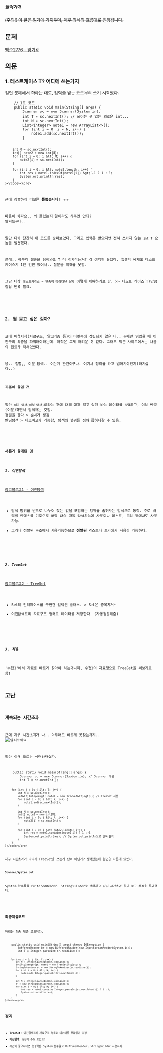 <h5 id="들어가며">들어가며</h5>
<p><del>(주의!) 이 글은 일기에 가까우며, 매우 의식의 흐름대로 진행됩니다.</del></p>
<h2 id="문제">문제</h2>
<p><a href="https://www.acmicpc.net/problem/2776">백준2776 - 암기왕</a>
<img alt="" src="https://velog.velcdn.com/images/edocnuyh/post/7b64f5be-b7d0-4af2-a340-6c373eea5c25/image.png" /></p>
<h2 id="의문">의문</h2>
<h3 id="1-테스트케이스-t-어디에-쓰는거지">1. 테스트케이스 T? 어디에 쓰는거지</h3>
<p>일단 문제에서 하라는 대로, 입력을 받는 코드부터 쓰기 시작했다. </p>
<pre><code class="language-java">    // 1트 코드
    public static void main(String[] args) {
        Scanner sc = new Scanner(System.in);
        int T = sc.nextInt(); // 쓰이는 곳 없는 외로운 int...
        int N = sc.nextInt();
        List&lt;Integer&gt; note1 = new ArrayList&lt;&gt;();
        for (int i = 0; i &lt; N; i++) {
            note1.add(sc.nextInt());
        }

        int M = sc.nextInt();
        int[] note2 = new int[M];
        for (int i = 0; i &lt; M; i++) {
            note2[i] = sc.nextInt();
        }

        for (int i = 0; i &lt; note2.length; i++) {
            int res = note1.indexOf(note2[i]) &gt; -1 ? 1 : 0;
            System.out.println(res);
        }
    }</code></pre>
<p>근데 장렬하게 떠오른 <strong>틀렸습니다!</strong> ㅜㅜ
<img alt="" src="https://velog.velcdn.com/images/edocnuyh/post/6285715b-762c-472d-ba36-c2147e9db0e9/image.png" /></p>
<p>마음이 아파요.. 왜 틀렸는지 말이라도 해주면 안돼? 
안되는구나.. </p>
<p>일단 다시 찬찬히 내 코드를 살펴보았다. 그리고 입력은 받았지만 전혀 쓰이지 않는 <code>int T</code> 요놈을 발견했다. </p>
<p>근데.. 아무리 질문을 읽어봐도 T 머 어쩌라는겨? 이 생각만 들었다. 입출력 예제도 테스트케이스가 1인 건만 있어서.. 질문을 이해를 못함. </p>
<p>그냥 대강 <code>테스트케이스 = 연종이 따라다닌 날짜</code> 이렇게 이해하기로 함. &gt;&gt; 테스트 케이스(T)만큼 질답 반복 필요.</p>
<br />


<h3 id="2-뭘-묻고-싶은-걸까">2. 뭘 묻고 싶은 걸까?</h3>
<p>코테 배경지식(자료구조, 알고리즘 등)이 머릿속에 정립되지 않은 나.. 문제만 읽었을 때 이 친구의 의중을 파악해야하는데. 아직은 그게 어려운 것 같다. 그래도 백준 사이트에서는 나름의 힌트가 적혀있었다.
<img alt="" src="https://velog.velcdn.com/images/edocnuyh/post/16aa7dee-2249-42c2-8af7-b7e5dfb818c0/image.png" /></p>
<p>응.. 정렬,, 이분 탐색.. 이런거 관련이구나. 여기서 정리를 하고 넘어가야겠지(하기싫다..)</p>
<h4 id="기존에-알던-것">기존에 알던 것</h4>
<p>일단 <code>이진 탐색(이분 탐색)</code>이라는 것에 대해 대강 알고 있던 바는 데이터를 <code>정렬</code>하고, 이걸 반띵(이분)하면서 탐색하는 것임.
정렬을 한다 &gt; 순서가 생김
반띵탐색 &gt; 대소비교가 가능함, 탐색의 범위를 점차 좁혀나갈 수 있음.</p>
<br />

<h4 id="새롭게-알게된-것">새롭게 알게된 것</h4>
<h5 id="1-이진탐색">1. 이진탐색</h5>
<p><a href="https://velog.io/@kwontae1313/%EC%9D%B4%EC%A7%84-%ED%83%90%EC%83%89Binary-Search-%EC%95%8C%EA%B3%A0%EB%A6%AC%EC%A6%98-%EA%B0%9C%EB%85%90">참고블로그1 - 이진탐색</a></p>
<ul>
<li>탐색 범위를 반으로 나누어 찾는 값을 포함하는 범위를 좁혀가는 방식으로 동작. 주로 배열의 인덱스를 기준으로 배열 내의 값을 탐색하는데 사용되나 리스트, 트리 등에서도 사용가능.</li>
<li>그러나 정렬된 구조에서 사용가능하므로 <strong>정렬된</strong> 리스트나 트리에서 사용이 가능하다.  </li>
</ul>
<br />

<h5 id="2-treeset">2. TreeSet</h5>
<p><a href="https://sgcomputer.tistory.com/104">참고블로그2 - TreeSet</a></p>
<ul>
<li>Set의 인터페이스를 구현한 컬렉션 클래스. &gt; Set은 중복제거~</li>
<li>이진탐색트리 자료구조 형태로 데이터를 저장한다. (자동정렬해줌)</li>
</ul>
<br />

<h5 id="3-적용">3. 적용</h5>
<p>'수첩1'에서 자료를 빠르게 찾아야 하는거니까, 수첩1의 자료형으로 TreeSet을 써보기로 함!</p>
<h2 id="고난">고난</h2>
<h3 id="계속되는-시간초과">계속되는 시간초과</h3>
<p>근데 자꾸 시간초과가 나.. 아무래도 빠르게 못찾는거지.. 
<img alt="살려주세요" src="https://velog.velcdn.com/images/edocnuyh/post/84782d28-64f7-4ccf-88ff-059ca80790db/image.png" /></p>
<p>일단 이때 코드는 이런상태였다.</p>
<pre><code class="language-java">    public static void main(String[] args) {
        Scanner sc = new Scanner(System.in); // Scanner 사용
        int T = sc.nextInt();

        for (int j = 0; j &lt; T; j++) {
            int N = sc.nextInt();
            Set&lt;Integer&gt; note1 = new TreeSet&lt;&gt;(); // TreeSet 사용
            for (int i = 0; i &lt; N; i++) {
                note1.add(sc.nextInt());
            }

            int M = sc.nextInt();
            int[] note2 = new int[M];
            for (int i = 0; i &lt; M; i++) {
                note2[i] = sc.nextInt();
            }

            for (int i = 0; i &lt; note2.length; i++) {
                int res = note1.contains(note2[i]) ? 1 : 0;
                System.out.println(res); // System.out.println으로 반복 출력
            }
        }
    }</code></pre>
<p>자꾸 시간초과가 나니까 TreeSet을 쓰는게 답이 아닌가? 생각했는데 원인은 다른데 있었다.</p>
<p><strong><code>Scanner/System.out</code></strong></p>
<p>System 함수들을 BufferedReader, StringBuilder로 전환하고 나니 시간초과 하지 않고 채점을 통과했다. </p>
<br />

<h3 id="최종제출코드">최종제출코드</h3>
<p>아래는 최종 제출 코드이다.</p>
<pre><code class="language-java">    public static void main(String[] args) throws IOException {
        BufferedReader br = new BufferedReader(new InputStreamReader(System.in));
        int T = Integer.parseInt(br.readLine());

        for (int j = 0; j &lt; T; j++) {
            int N = Integer.parseInt(br.readLine());
            Set&lt;Integer&gt; note1 = new TreeSet&lt;&gt;();
            StringTokenizer st = new StringTokenizer(br.readLine());
            for (int i = 0; i &lt; N; i++) {
                note1.add(Integer.parseInt(st.nextToken()));
            }

            int M = Integer.parseInt(br.readLine());
            st = new StringTokenizer(br.readLine());
            for (int i = 0; i &lt; M; i++) {
                int res = note1.contains(Integer.parseInt(st.nextToken())) ? 1 : 0;
                System.out.println(res);
            }
        }
    }</code></pre>
<h2 id="정리">정리</h2>
<ul>
<li><strong>TreeSet</strong>: 이진탐색트리 자료구조 형태로 데이터를 중복없이 저장</li>
<li><strong>이진탐색</strong>: <code>정렬</code>이 주요 포인트!</li>
<li>시간이 중요하다면 입출력은 System 함수말고 BufferedReader, StringBuilder 사용하자.</li>
</ul>